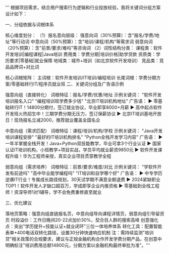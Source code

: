 '''
根据项目需求，结合用户搜索行为逻辑和行业投放经验，我将关键词分组方案设计如下：

一、分组依据与词根体系

核心维度划分： （1）报名意向层级：
强意向词（30%预算）：含"报名/学费/地址"等行动词
中意向词（50%预算）：含"培训/课程/机构"等需求词
弱意向词（20%预算）：含"前景/要求/难吗"等咨询词
（2）词性结构分类：
课程类：软件开发培训|编程课程|Java培训
费用类：学费分期|培训价格|助学贷款
资质类：学历要求|零基础|就业保障
地域类：城市+培训（如北京软件开发培训）
竞品类：竞品品牌词+对比词

核心词根矩阵： 主词根：软件开发培训/IT培训/编程培训 长尾词根：学费分期方案/零基础转行IT/程序员就业班
二、关键词分组及广告语示例

强意向组（直接转化） 词根特征：报名/学费/优惠/地址 示例关键词： "软件开发培训报名入口" "编程培训班学费多少钱" "北京IT培训机构地址"
广告语：
▶ 零基础转行IT！14800分期付，签订就业协议，毕业即享8000+月薪
▶ 高中起点软件开发班火热招生中！三期学费分期无压力，签订保薪协议
▶ 北京IT培训基地开放日！现场报名立减2000，推荐就业覆盖全国名企

中意向组（需求匹配） 词根特征：课程/培训/机构/学校 示例关键词： "Java开发培训课程安排" "最好的IT培训机构排名" "Python全栈开发学习内容"
广告语：
▶ 一年半掌握全栈开发！Java+Python双技能教学，毕业可拿3个行业认证
▶ 国家认证IT培训机构，小班教学+项目实战，学员平均就业薪资9850元
▶ 软件开发课程升级！华为工程师亲授，真实企业项目贯穿教学全程

弱意向组（需求培养） 词根特征：前景/要求/难度/对比 示例关键词： "学软件开发有前途吗" "高中毕业能学编程吗" "IT培训和自学哪个好"
广告语：
▶ 中专学历逆袭IT行业！专属成长路径规划，30天试学期不满意全额退费
▶ 2024紧缺职业TOP1！软件开发人才缺口超百万，学成即享企业内推资格
▶ 零基础到全栈工程师！资深导师1对1辅导，学不会免费重修直至就业

三、优化建议

落地页策略：强意向组直链报名页，中意向组导向课程详情页，弱意向组引导留资页
时段溢价：工作日晚间20-22点加价30%，契合目人群的搜索高峰
创意强化点：突出"学历提升+技能认证+就业闭环"三位一体培养体系
转化工具：配置智能表单+400电话双转化路径，设置30分钟快速响应机制
注：需持续监测"培训贷"相关政策的合规要求，建议与正规金融机构合作开发学费分期产品，在创意中明确标注"培训费用总额14800元，分期方案以金融机构最终审批为准"。'''